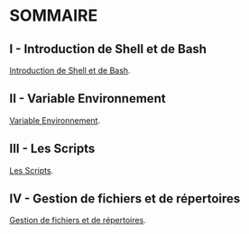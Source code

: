 # SOMMAIRE

## I - Introduction de Shell et de Bash

[Introduction de Shell et de Bash](https://github.com/yoshiTorisutan-web/MDS_BASH_GRP2/tree/main/Introdution).

## II - Variable Environnement

[Variable Environnement](https://example.com/ "titre de lien optionnel").

## III - Les Scripts

[Les Scripts](https://example.com/ "titre de lien optionnel").

## IV - Gestion de fichiers et de répertoires

[Gestion de fichiers et de répertoires](https://example.com/ "titre de lien optionnel").
